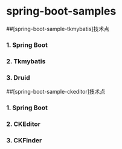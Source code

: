# spring-boot-samples

##[spring-boot-sample-tkmybatis]技术点
### 1. Spring Boot
### 2. Tkmybatis
### 3. Druid

##[spring-boot-sample-ckeditor]技术点
### 1. Spring Boot
### 2. CKEditor
### 3. CKFinder

